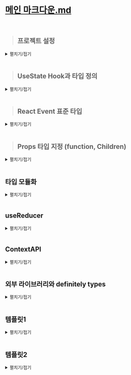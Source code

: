 # [메인 마크다운.md](../README.md)
<br>

> ## 프로젝트 설정
<details>
<summary>펼치기/접기</summary>
<br>

  >### React 프로젝트 설치
  <details>
  <summary>펼치기/접기</summary>
  <br>

  #### 1. 디렉토리 생성

  #### 2. react 앱 설치
  ```bash
  npx create-react-app@latest .
  ```
  위 명령에서 `.`의 의미는 새로운 폴더를 생성하지 않고 현재 터미널상에 잡힌 최종 디렉토리 하위에 리액트 앱을 바로 설치하라는 의미이다.  
  최종 디렉토리의 이름으로 프로젝트명이 설정된다.  
  
  #### 3. 불필요한 파일 제거
  1. App.test.js
  2. logo.svg
  3. reportwebvitals.js
    - index.js에서 코드 함께 제거
  4. setupTests.js
  
  #### 4. 파일 수정
  - **index.js**: reportwebvitals.js import, 관련 스크립트 코드 제거 
    ```js
    import './App.css';

    function App() {
      return (
        <div className="App"></div>
      );
    }

    export default App;
    ```
  - **App.js**: logo.svg import, App Function return App className div 하위 jsx제거
    ```js
    import React from 'react';
    import ReactDOM from 'react-dom/client';
    import './index.css';
    import App from './App';

    const root = ReactDOM.createRoot(document.getElementById('root'));
    root.render(
      <React.StrictMode>
        <App />
      </React.StrictMode>
    );
    ```
  </details>

  > ### React 프로젝트 타입스크립트 적용
  <details>
  <summary>펼치기/접기</summary>
  <br>

  #### 1. 내장 타입 디팬던시 패키지 설치
  node.js의 내장 기능들과 리액트 앱을 위한 타입 정보들을 제공하는 패키지들을 설치해 준다.
  ```bash
  npm i @types/node @types/react @types/react-dom @types/jest
  ```
  설치가 완료되면 [package.json](package.json) 파일의 dependencies에 설치한 패키지들이 추가된다.
  ```json
  {
    /* 생략 */
    "dependencies": {
      /* 생략 */
      "@types/jest": "^29.5.14",
      "@types/node": "^22.14.1",
      "@types/react": "^19.1.2",
      "@types/react-dom": "^19.1.2",
      /* 생략 */
    },
    /* 생략 */
  }
  ```
  #### 2. 타입스크립트 컴파일러 설정
  앱이 어디서든지 잘 동작할 수 있도록 target은 ES5로, module은 CommonJS로 설정한다.
  ```json
  {
    "compilerOptions": {
      "target": "ES5",
      "module": "CommonJS",
      "strict": true,
      "allowJs": true
    },
    "include": ["src"]
  }
  ```
  #### 3. React jsx 컴포넌트 js 확장자 파일들을 확장자를 jsx로 변경
  위와 같이 tsconfig.json파일을 추가하여 설정할 경우 오류가 발생한다.  
  ```
  Cannot write file 'c:/Programming/workspace_vs/onebite-typescript/section12/src/App.js' because it would overwrite input file.ts
  Cannot write file 'c:/Programming/workspace_vs/onebite-typescript/section12/src/index.js' because it would overwrite input file.ts
  JSON schema for the TypeScript compiler's configuration file
  ```
  App.js와 index.js 파일이 jsx 문법을 사용하고 있는데, 타입스크립트는 기본적으로 js 확장자의 파일로 부터 jsx 문법을 해석할 수 없기 때문에 해당 오류가 발생한다.  
  따라서 리액트 프로젝트에 타입스크립트를 적용할 경우 jsx 문법을 사용하는 파일들의 확장자를 js가 아닌 jsx로 변경해줘야 한다.

  #### 4. jsx 확장자를 tsx로 변경
  jsx 확장자로 되어있는 파일을 타입스크립트 파일로 바꿔서 타입 검사를 수행하도록 만들어 줘야 하는데 모든 파일들을 한꺼번에 다 타입스크립트 파일로 바꿔도 되긴 하지만 그렇게 하면 동시에 너무나도 많은 오류를 해결해야 한다.  
  따라서 만약 자바스크립트로 만들어진 프로젝트를 타입스크립트로 변경해야 한다면 개별 파일로 하나씩 변경하는게 유리하다.

  tsx 확장자로 변경하자 마자 파일 내부에 오류가 발생한다.  
  - index.js
    - import React from "react"
      ```
      Module '"c:/Programming/workspace_vs/onebite-typescript/section12/node_modules/@types/react/index"' can only be default-imported using the 'esModuleInterop' flagts(1259)
      ```
    - import ReactDOM from 'react-dom/client';
      ```
      Module '"c:/Programming/workspace_vs/onebite-typescript/section12/node_modules/@types/react-dom/client"' has no default export.ts(1192)
      ```
    위 오류 내용들을 해석해보면 "react-dom/client에는 기본 내보내기가 없다" 라고 출력한다.  
    기본 내보내기란 ES module 시스템에서 default를 이용해서 내보낸 값을 의미하는 것이다.  
    오류의 원인을 직접 확인해보기 위해 from절의 "react-dom/client"에 마우스 커서를 올리고 Ctrl + 클릭을 통해 해당 파일을 직접 열어 확인해 보면 `export` 키워드만 있고 `export deafult`로 내보낸 기본 내보내기 값은 없다.  
    그래서 index.tsx에 기본 내보내기 된 값을 불러오려고 하면 오류가 발생한다.  
    이럴 때에는 default로 내보낸 값이 없을 때에도 그냥 모듈을 불러올 수 있도록 타입스크립트 컴파일러 설정 파일에서 `"esModuleInterop": true` 옵션을 컴파일러 옵션에 추가해야 된다.  
    - tsconfig.json
      ```json
      {
        "compilerOptions": {
          "esModuleInterop": true
        },
      }
      ```
    위 옵션을 저장한 뒤 `Ctrl + Shift + P > restart 검색 > Restart TS Server 명령 실행`  작업을 진행한다.

    esModuleInterop 옵션은 default로 내보낸 값이 없는 모듈에서도 값을 불러올 수 있도록 허용해주는 옵션이다.  
    react-dom 이나 react 같은 외부 라이브러리, 외부 패키지를 설치하고 불러올 때 default로 내보낸 값이 없는 패키지가 있을수도 있기 땜누에 보통은 esModuleInterop이라는 옵션을 키고 개발한다.  
  - React.StrictMode
    ```
    Cannot use JSX unless the '--jsx' flag is provided.ts(17004)
    ```
    해석해보면 jsx 플래그를 제공하지 않으면 jsx를 사용할 수 없다 라는 의미이다.  
    타입스크립트 컴파일러는 기본적으로 JSX 문법을 해석할 수 없기 때문에 옵션을 추가하여 해석할 수 있도록 타입스크립트 컴파일러 설정 파일에서 `"jsx": "react-jsx"` 옵션을 컴파일러 옵션에 추가해야 된다.  
    - tsconfig.json
      ```json
      {
        "compilerOptions": {
          "jsx": "react-jsx"
        },
      }
      ```
    위 옵션을 저장한 뒤 `Ctrl + Shift + P > restart 검색 > Restart TS Server 명령 실행`  작업을 진행한다.

  - document.getElementById('root')
    ```
    Argument of type 'HTMLElement | null' is not assignable to parameter of type 'Container'.  Type 'null' is not assignable to type 'Container'.ts(2345)
    ```
    null 타입은 'Container' 타입에 할당할 수 없다 라는 의미로 바로 아래코드에서 Document.getElementById 함수 반환값 타입이 HTMLElement | null 타입 으로 추론하고 있다.  
    Document.getElementById 메소드가 null타입의 값을 반환할 수도 있는데 해당 메소드의 결과값을 매개변수로 전달하는 `createRoot()` 메소드는 null타입의 값을 인수로 받지 않기 때문에 오류가 발생하는 것이다.  
    이 경우 getElementById 메소드의 마지막에 `!` 즉, non-null 단언을 작성하면 된다.
    ```js
    const root = ReactDOM.createRoot(document.getElementById('root')!);
    ```
  자바스크립트 프로젝트를 타입스크립트로 마이그레이션 하는 과정은 위 과정처럼 하나의 파일을 타입스크립트 파일로 바꾸고 해당 파일 내에 존재하는 타입 오류들을 순서대로 천천히 해결하는 방식으로 진행한다.  

  #### React js → ts 마이그레이션 진행 순서 정리

  1. 타입 선언 패키지 설치(4개)
  2. tsconfig.js 생성
  3. 모든 js파일 확장자 jsx로 변경
  4. 개별 파일 tsx형식으로 변경
  5. 발생하는 타입 오류 해결

  </details>
  <br>

</details>
<br>

> ## UseState Hook과 타입 정의
<details>
<summary>펼치기/접기</summary>
<br>

React의 useState라는 함수는 초기값으로 전달한 인수의 타입에 따라서 state변수와 state 변화함수의 타입을 자동으로 추론해준다.  
이런 특징을 갖는 함수들을 generic 함수라고 부른다.  
- [src/syntax/UseState.tsx](src/syntax/UseState.tsx)
  ```ts
  import { useState } from 'react';
  function UseState() {
    const [text, setText] = useState(""); // const text: string / React.Dispatch<React.SetStateAction<string>>
  }
  ```

실제로 구조분해 할당을 통해 useState로 부터 추출한 setter 함수에 마우스 커서를 올려보면 반환 타입으로 `React.Dispatch<React.SetStateAction<string>>`가 출력된다.  
출력되는 반환타입 값에서 집중해야할 포인트는 제네릭 타입변수 string이다.  
즉 아래 set함수를 호출하면 인수로 전달할 수 있는 값은 문자열이 된다.  
실제로 useState메소드에 커서를 올린 뒤 Ctrl을 누르고 클릭해보면 useState의 타입이 정의되있는 파일로 이동된다.  
- [index.d.ts](node_modules/@types/react/index.d.ts)
  ```ts
  function useState<S>(initialState: S | (() => S)): [S, Dispatch<SetStateAction<S>>];
  ```
  하나의 타입 변수 S를 갖는 제네릭 함수라는 것을 알 수 있고 초기값으로 전달하는 인수를 S타입을 갖는 `initialState`라는 이름의 변수로 받고 있다.  


state 선언 아래에 `setText(1);`과 같이 string 타입이 아닌 다른 값을 인수로 전달할 경우 오류가 발생하게 된다.
- [src/syntax/UseState.tsx](src/syntax/UseState.tsx)
  ```ts
  import { useState } from 'react';
  function UseState() {
    const [text, setText] = useState("");
    setText(1); // [Error] Argument of type 'number' is not assignable to parameter of type 'SetStateAction<string>'.ts(2345)
  }
  ```

만약 useState를 쓸 때 초기값에 넣을 게 마땅히 없어서 `useState();와 같이` 비워두는 경우에는 undefined로 추론되는 것을 확인할 수 있다.  
- [src/syntax/UseState.tsx](src/syntax/UseState.tsx)
  ```ts
  import { useState } from 'react';
  function UseState() {
    const [empty, setEmpty] = useState(); // (alias) useState<undefined>(): [undefined, React.Dispatch<React.SetStateAction<undefined>>] (+1 overload)
  }
  ```

다시 useState 타입이 정의되있는 파일로 이동하여 확인해보면 타입변수 S의 기본값이 undefined 타입으로 설정되어 있다.  
- [index.d.ts](node_modules/@types/react/index.d.ts)
  ```ts
  function useState<S = undefined>(): [S | undefined, Dispatch<SetStateAction<S | undefined>>];
  ```
타입 변수 = undefined와 같이 타입을 쓰면 타입 변수의 기본 값 타입이 undefined가 되는것이다.  
그렇기 때문에 앞서 작성한것과 같이 초기 값을 인수로 전달하지 않으면 기본적으로 `const empty: undefined` 즉, empty state 타입이 undefined 타입으로 추론된다.  
결국 setEmpty() 함수에도 인수로 전달할 수 있는 타입은 undefined 타입이 되는것이다.  
타입스크립트에서는 위와같이 사용하면 안된다.  
만약 초기값으로 설정할 마땅한 값이 없는 경우 제네릭 타입 변수를 직접 설정해줘야 한다.  
- [src/syntax/UseState.tsx](src/syntax/UseState.tsx)
  ```ts
  import { useState } from 'react';
  function UseState() {
    const [string, setString] = useState<string>();
  }
  ```
state 변수 string에 마우스 커서를 올려보면 `const string: string | undefined` 과 같이 string과 undefined의 유니온 타입으로 추론되는 것으로 확인된다.  
 union타입으로 추론되는 이유는 string 타입의 타입변수를 적용 했지만 결국 실제 인수로 초기 값이 없어 undefined 값을 가질 수도 있기 때문이다.  
 보통의 경우 undefined 타입과 유니온 된 타입으로 추론되게 하지 않고 초기값으로 뭐라도 전달하는게 좋다.  

</details>
<br>

> ## React Event 표준 타입
<details>
<summary>펼치기/접기</summary>
<br>

### Change Event 타입 예제

input 입력 태그에 값을 입력할 경우 text타입의 state변수 값을 입력한 값으로 변경하려는 기능을 구현해본다고 가정한다.  
react에서는 input 태그에 onchange 이벤트 속성에 함수를 바인딩할 수 있다.  
- [src/syntax/Event.tsx](src/syntax/Event.tsx)
  ```tsx
  import { useState } from "react"

  function Event() {
    const [text, setText] = useState<string>();
    }
    return (
      <div>
        <h1>Todo</h1>
        <input
          type="text"
          value={text}
          onChange={(e) => {setText(e.target.value)}}
        />
      </div>
    );
  }
  export default Event;
  ```

이벤트 속성에 바인딩 된 함수에 타입스크립트를 적용한다면 어떤 문법으로 적용해야 할까?  
먼저 매개변수로 전달하는 event 객체의 타입을 정의 해야한다.  
사용하는 값이 e.target.value이기 때문에 아래 코드와 같이 string타입의 value를 갖는 target 프로퍼티에 매핑되는 객체 타입을 지정할 수 있다.  
- [src/syntax/Event.tsx](src/syntax/Event.tsx)
  ```tsx
  import { useState } from "react"

  function Event() {
    const [text, setText] = useState<string>();
    const onChangeInput = (e: {target: {value: string}}) => {
      setText(e.target.value)
    }
    return (
      <div>
        <h1>Todo</h1>
        <input
          type="text"
          onChange={onChangeInput}
        />
      </div>
    );
  }
  export default Event;
  ```
그러나 해당 타입은 완전히 틀렸다.  
결론적으로 일반적인 event 객체는 target 말고도 많은 프로퍼티를 갖고 있는 복합 객체이다.  
따라서, 위와같이 선언할 경우 event 객체 전체가 아닌 event.target.value만 있다고 가정해버리는 것이다.  
즉, 실제 있는 다른 프로퍼티들은 무시되거나 타입 오류가 발생할 여지가 생긴다.

### React Event 표준 타입
React에서는 각 이벤트별로 표준 타입을 지원한다.  
실제로 화살표 함수로 구현한 곳의 event 매개변수 위치에 마우스 커서를 올려보면 
`(parameter) e: React.ChangeEvent<HTMLInputElement>` 타입으로 추론된다.  
해당 타입은 React 표준 change 이벤트 타입이다.  

- [src/syntax/Event.tsx](src/syntax/Event.tsx)
  ```tsx
  import { useState } from "react"

  function Event() {
    const [text, setText] = useState<string>();
    const onChangeInput = (e: React.ChangeEvent<HTMLInputElement>) => {
      setText(e.target.value)
    }
    return (
      <div>
        <h1>Todo</h1>
        <input
          type="text"
          onChange={onChangeInput}
        />
      </div>
    );
  }
  export default Event;
  ```

</details>
<br>

> ## Props 타입 지정 (function, Children)
<details>
<summary>펼치기/접기</summary>
<br>

부모 컴포넌트에서 자식 컴포넌트로 Props를 전달할 경우, 자식 컴포넌트에서 전달받은 Props에 대한 타입을 정의해줘야 한다.  

### props type 예제1 - Function

- [src/syntax/props/Parent.tsx](src/syntax/props/Parent.tsx)
  ```tsx
  import Child from './Child';

  export default function Parent() {
    const onClick = (text: string) => {
      console.log("Parent컴포넌트 onClick 호출 - text: ", text)
    }

    return (
      <div>
        <Child onClick={onClick} />
      </div>
    );
  }
  ```

- [src/syntax/props/Child.tsx](src/syntax/props/Child.tsx)
  ```tsx
  export default function Child({ onClick }) {
    const onClickBtn = () => {
      onClick("Child");
    }
    return (
      <>
        <button onClick={onClickBtn}>Parent onClick 호출</button>
      </>
    )
  }
  ```
  아래와 같은 오류가 발생한다.
  ```
  Binding element 'onClick' implicitly has an 'any' type.ts(7031)
  ```

  구조 분해 할당된 요소 'onClick'의 타입이 명시되지 않았기 때문에, TypeScript가 'any' 타입으로 추론하고 있다는 의미이다.
  즉, 'onClick'이 어떤 타입인지 알 수 없다는 경고이다.

- [src/syntax/props/Child.tsx](src/syntax/props/Child.tsx)
  ```tsx
  interface Props { /* props 상세타입 정의 */
    onClick: (text: string) => void;
  }

  export default function Child({ onClick }: Props) { /* props 상세타입 지정 */
    const onClickBtn = () => {
      onClick("Child");
    }
    return (
      <>
        <button onClick={onClickBtn}>Parent onClick 호출</button>
      </>
    )
  }
  ```
위와 같이 props에 대한 상세 타입을 정의해주면 오류가 사라진다.

### props type 예제2 - Children

- [src/syntax/props/Parent.tsx](src/syntax/props/Parent.tsx)
  ```tsx
  import Child from './Child';

  export default function Parent() {
    return (
      <div>
        <Child>
          {/* Children */}
          <div>Children</div>
        </Child>
      </div>
    );
  }
  ```

Children은 props로 넘겨받아 사용하기 때문에 props에 타입을 지정해줘야 한다.  
이때 사용되는 타입은 ReactElement로 `import { ReactElement } from 'react';`와 같이 `react`로 부터 불러오기 문법을 사용해야 한다.
- [src/syntax/props/Child.tsx](src/syntax/props/Child.tsx)
  ```tsx
  import { ReactElement } from 'react';

  interface Props {
    children: ReactElement;
  }

  export default function Child({ children }: Props) {
    return (
      <>
        <div> {children} </div>
      </>
    )
  }
  ```

</details>
<br>

## 타입 모듈화
<details>
<summary>펼치기/접기</summary>
<br>


- [src/App.ts](src/App.tsx)
  ```ts
  interface Todo {
    id: number;
    content: string;
  }
  function App() {

  const [todos, setTodos] = useState<Todo[]>([]);

  return (
    <div>
      <div>
        {todos.map((todo) => <TodoItem {...todo} />)}
      </div>
    </div>
    );
  }

  export default App;
  ```
- [src/components/TodoItem.tsx](src/components/TodoItem.tsx)
  ```ts
  interface Props {
    id: number;
    content: string;
  }
  export default function TodoItem({id, content}: Props) {
    return <div> 
      {id} 번: { content }
      <button>삭제</button>
    </div>
  }
  ```
App.tsx 컴포넌트의 Todo 타입과, TodoItem.tsx 컴포넌트의 Props 타입은 동일한 프로퍼티(타입)을 갖는다.
동일한 타입이 여러 컴포넌트에서 공통으로 사용될때 별도의 타입스크립트 파일을 만들어 분리하는게 좋다.

### export interface

- [src/types.ts](src/types.ts)
  ```ts
  export interface Todo {
    id: number;
    content: string;
  }
  ```

위와 같이 ts파일을 만들어 내보내기를 통해 공통으로 반복되는 타입들 인터페이스로 정의하여 분리한뒤, 아래 코드와 같이 import를 통해 props를 가져온다.  

- [src/chapter.ts](src/App.tsx)
  ```ts
  import { Todo } from './types';
  function App() {

  const [todos, setTodos] = useState<Todo[]>([]);

  return (
    <div>
      <div>
        {todos.map((todo) => <TodoItem {...todo} />)}
      </div>
    </div>
    );
  }

  export default App;
  ```

가져온 타입은 interface이기 때문에 확장 문법도 사용이 가능하다.

- [src/components/TodoItem.tsx](src/components/TodoItem.tsx)
  ```ts
  import { Todo } from './types';
  interface Props extends Todo{
    // extra: string; // 추가적인 새로운 props 요소를 받을 수 있음.
  }
  export default function TodoItem({id, content}: Props) {
    return <div> 
      {id} 번: { content }
      <button>삭제</button>
    </div>
  }
  ```

</details>
<br>

## useReducer
<details>
<summary>펼치기/접기</summary>
<br>

useReducer의 경우 타입스크립트를 적용하지 않은 코드와 적용한 코드를 예시로만 작성하겠다.

### 순수 자바스크립트
- src/chapter.ts
  ```ts
  import { useRef, useEffect, useReducer } from 'react';
  import { Todo } from './types';

  /**
  * reducer 함수는 state, action 두개의 매개변수를 갖는다.
  * 매개변수 1. state: 상태
  * 매개변수 2. action: 행위
  */
  function reducer(state, action) {
    switch (action.type) {
      case 'CREATE': return [...state, action.data]
      case 'DELETE': return state.filter((it) => it.id !== action.id)
    }
  }

  function App() {

    /**
    * useReducer는 2개의 매개변수를 받는다.  
    * - 매개변수 1. reducer라는 상태(state) 변화를 직접 처리하는 함수
    * - 매개변수 2. 상태(state)의 초기값
    */
    const [todos, dispatch] = useReducer(reducer, []);

    const idRef = useRef<number>(0)

    const onClickAdd = (text) => {
      dispatch({
        type: "CREATE",
        data: {
          id: idRef.current++, // 값 증가
          content: text
        }
      })
    }

    const onClickDelete = (id) => {
      dispatch({
        type: "DELETE",
        id: id
      })
    }
  }

  export default App;
  ```
### 타입스크립트 적용
- src/chapter.ts
  ```ts
  import { useRef, useEffect, useReducer } from 'react';
  import { Todo } from './types';

  /**
  * 유니온 타입
  */
  type Action = {
    type: "CREATE",
    data: {
      id: number;
      content: string
    }
  } | {type: "DELETE"; id: number };
  
  /**
  * reducer 함수는 state, action 두개의 매개변수를 갖는다.
  * 매개변수 1. state: 상태
  * 매개변수 2. action: 행위
  */
  function reducer(state: Todo[], action: Action) {
    switch (action.type) {
      case 'CREATE': return [...state, action.data]
      case 'DELETE': return state.filter((it) => it.id !== action.id)
    }
  }
  function App() {
    const [todos, dispatch] = useReducer(reducer, []);

    const idRef = useRef<number>(0)

    const onClickAdd = (text: string) => {
      dispatch({
        type: "CREATE",
        data: {
          id: idRef.current++,
          content: text
        }
      })
    }

    const onClickDelete = (id: number) => {
      dispatch({
        type: "DELETE",
        id: id
      })
    }
  }

  export default App;
  ```
</details>
<br>

## ContextAPI 
<details>
<summary>펼치기/접기</summary>
<br>

Context 

### createContext

```ts
export const Context = React.createContext(); // [Error] index.d.ts(709, 9): An argument for 'defaultValue' was not provided.
```

위와같이 Context를 생성하는 `createContext()` 함수를 선언하고 ctrl + click을 하여 타입을 확인해보자.

- [node_modules/@types/react/index.d.ts](node_modules/@types/react/index.d.ts)
  ```ts
      /**
     * Lets you create a {@link Context} that components can provide or read.
     *
     * @param defaultValue The value you want the context to have when there is no matching
     * {@link Provider} in the tree above the component reading the context. This is meant
     * as a "last resort" fallback.
     *
     * @see {@link https://react.dev/reference/react/createContext#reference React Docs}
     * @see {@link https://react-typescript-cheatsheet.netlify.app/docs/basic/getting-started/context/ React TypeScript Cheatsheet}
     *
     * @example
     *
     * ```tsx
     * import { createContext } from 'react';
     *
     * const ThemeContext = createContext('light');
     * function App() {
     *   return (
     *     <ThemeContext value="dark">
     *       <Toolbar />
     *     </ThemeContext>
     *   );
     * }
     * ```
     */
    function createContext<T>(
        // If you thought this should be optional, see
        // https://github.com/DefinitelyTyped/DefinitelyTyped/pull/24509#issuecomment-382213106
        defaultValue: T,
    ): Context<T>;
  ```

한개의 타입 변수 T를 사용하는 제네릭 함수이며, 제네릭 타입변수로 선언한 T 타입을 갖는 하나의 매개변수를 필수로 받고있다.  
따라서 `React.createContext();`와 같이 인수를 전달하지 않을 경우 오류가 발생하게 된다.  

초기값으로 전달할 값이 없다면 null값을 전달한다.  
변수명에 마우스 커서를 올려보면 아래와 같이 React.Context의 null로 추론되는것을 볼수가 있다.  
```ts
const Context: React.Context<null>
```
이는 null을 공급하는 Context 타입이다 정도로 이해할 수 있다.  

- [src/app/contextAPI/App.tsx](src/app/contextAPI/App.tsx)
  ```ts
  export const TodoStateContext = React.createContext<Todo[] | null>(null);
  
  ```
Context에 컴포넌트 tree에 Todo 객체를 요소로 갖는 Todos라는 배열을 공급할 목적으로 사용한다고 가정해본다.  
초기값으로 null을 선언해야 하지만 null타입의 값을 공급하는 Context로 추론되면 안된다.  
따라서 null로 초기화 해야 한다면 createContext의 제네릭 타입 변수 T에 `Todo[] | null` 형태의 유니온 타입을 지정해 준다.  

### 함수 공급 Context
- [src/app/contextAPI/App.tsx](src/app/contextAPI/App.tsx)
  ```ts
  interface TodoDisptach {
    onClickAdd: (text: string) => void;
    onClickDelete: (id: number) => void
  }
  export const TodoDispatchContext = createContext<TodoDisptach | null>(null);
  ```

함수를 공급하는 Context도 동일하다.  
먼저 함수의 타입을 인터페이스로 정의한다.  
초기값으로 null을 선언한 뒤 유니온 타입으로 인터페이스 타입과 null을 createContext의 제네릭 타입 변수 T에 지정해준다.  

### 완성 예제 코드
```ts
import React, { createContext, useRef, useEffect, useReducer } from 'react';
import '../App.css'
import Editor from '../../components/Editor';
import TodoItem from '../../components/TodoItem';

type Action = {
  type: "CREATE",
  data: {
    id: number;
    content: string
  }
} | {type: "DELETE"; id: number };

function reducer(state: Todo[], action: Action) {
  switch (action.type) {
    case 'CREATE': return [...state, action.data]
    case 'DELETE': return state.filter((it) => it.id !== action.id)
  }
}

export const TodoStateContext = React.createContext(null);
// export const TodoStateContext = React.createContext<Todo[] | null>(null);


interface TodoDisptach {
  onClickAdd: (text: string) => void;
  onClickDelete: (id: number) => void
}
export const TodoDispatchContext = createContext<TodoDisptach | null>(null); //

export default function AppVer2() {

  const [todos, dispatch] = useReducer(reducer, []);

  const idRef = useRef<number>(0)

  const onClickAdd = (text: string) => {
    dispatch({
      type: "CREATE",
      data: {
        id: idRef.current++, // 값 증가
        content: text
      }
    })
  }

  const onClickDelete = (id: number) => {
    dispatch({
      type: "DELETE",
      id: id
    })
  }

  useEffect(() => {
    console.log(todos)
  }, [todos])

  const todoDispatch = {
    onClickAdd,
    onClickDelete
  }

  return (
    <div className="App">
      <h1>Todo</h1>
      <TodoStateContext.Provider value={todos}>
        <TodoDispatchContext.Provider value={todoDispatch}>
          <Editor onClickAdd={onClickAdd}>
            {/* Children */}
            <div>id: {idRef.current}</div>
          </Editor>
          <div>
            {todos.map((todo) => <TodoItem {...todo} onClickDelete={onClickDelete}/>)}
          </div>
        </TodoDispatchContext.Provider>
      </TodoStateContext.Provider>
    </div>
  );
}
```

</details>
<br>

## 외부 라이브러리와 definitely types
<details>
<summary>펼치기/접기</summary>
<br>

타입스크립트 환경에서 외부 라이브러리들을 설치하고 사용하기 위해 definitely types를 설치하고 사용하는 방법에 대해 셜펴본다.  

타입스크립트를 배우기 전, 순수 자바스크립트만으로 개발을 진행할 때.  
예를 들어 npm 사이트에서 react-router-dom과 같은 외부 패키지를 검색하여 사용한다고 하면 패키지의 상세 페이지에 들어가서 installation 명령어를 입력,설치 하기만 하면 사용할 수 있다.  

그러나 타입스크립트 환경에서는 자바스크립트와 다르게 해당 라이브러리만 설치한다고 바로 이용할 수 없다.  
타입스크립트는 기본적으로 코드를 실행하기 전에 타입 검사 기능을 수행하기 때문이다.  
따라서 라이브러리들의 코드도 타입 검사를 수행해야 한다.  
그렇기 때문에 라이브러리 코드들에 대한 타입 정보가 제공되지 않은 상황에서는 타입 검사가 제대로 이루어지지 않기 때문에 오류가 발생하고 바로 사용할 수가 없다.  

물론 당연히 예외도 있다.  

앞서 말한 react-router-dom 라이브러리의 경우 타입스크립트로 작성된 라이브러리 이기 때문에 설치하자마자 바로 사용할 수 있다.  
npm 사이트에서 타입스크립트로 제작된 라이브러리들의 이름에는 오른쪽에 `[TS]` 마크가 붙는다.
TS 마크가 붙은 라이브러리는 그냥 명령어만 입력하고 설치한 뒤 바로 쓸 수 있다는 것이다.  

그러나 아쉽게도 모든 라이브러리가 타입스크립트를 기본적으로 제공하지는 않는다. 

### lodash
자바스크립트의 배열과 객체를 좀더 쉽게 사용할 수 있도록 도와주는 라이브러리이며, 주간 다운로드 양이 5천만회에 육박하는 굉장히 인기 높은 라이브리이다.  

해당 라이브러리는 `[TS]`마크 위치에 `[DT]`마크가 붙어있다.

이렇게 TS마크가 붙어있지 않은 라이브러리들은 기본적으로 타입 정보가 제공되지 않는다.  
쉽게 말해 자바스크립트로 만들어진 라이브러리이다.  
따라서 타입스크립트에서는 해당 라이브러리를 설치해도 사용할 수 없다.  

이때 `[TS]`마크 대신 `[DT]`마크가 붙어있다면 방법이 있다.  
`[DT]`마크를 클릭해보면 새로운 링크로 이동하게 되는데, @types/lodash 라는 또다른 라이브러리의 페이지로 이동된다.  
@types/lodash는 lodash라는 라이브러리의 타입 정보를 갖는 패키지이다.
따라서 lodash라는 라이브러리를 타입스크립트 프로젝트에서 사용하려면 @types/lodash를 추가적으로 설치해줘야 된다고 이해하면 된다.  

- lodash 패키지 설치
  ```bash
  npm install lodash
  ```
- [src/index.tsx](src/index.tsx)
  ```ts
  import _ from 'lodash';
  ```
위와같이 lodash패키지를 설치하고 import하게되면 아래와같은 오류가 발생한다.  

```
Could not find a declaration file for module 'lodash'. 'c:/Programming/workspace_vs/onebite-typescript/section12/node_modules/lodash/lodash.js' implicitly has an 'any' type.
Try `npm i --save-dev @types/lodash` if it exists or add a new declaration (.d.ts) file containing `declare module 'lodash';`ts(7016)
```

모듈 'lodash'에 대한 선언 파일을 찾을 수 없습니다.  
즉, lodash는 js 파일이기 때문에 타입선언을 찾을 수 없다는 오류이다.  
```bash
npm install @types/lodash
```
위 명령을 통해 lodash 타입정보를 설치하여 해결할 수 있게 된다.  
이와같이 lodash같은 자바스크립트로 만들어진 라이브러리를 이용할 때에는 해당 라이브러리의 타입정보만 제공하는 패키지가 별도로 있는지까지 확인해 봐야 한다.  


이전에도 @types/lodash와 비슷한 라이브러리들을 설치한 적이 있다.  
package.json을 열어보면 Node.js의 기본 기능들에 대한 타입 정보를 갖고 있는 `@types/node` 라는 패키지를 설치했으며,  
React를 타입스크립트 프로젝트로 만들기 위해 `@types/react`, `@types/react-dom`, `@types/jest` 3가지의 패키지도 함께 설치했다.  
React나 React-Dom도 자바스크립트로 만들어진 라이브러리이기 때문에 별도의 React의 타입 정보를 갖고있는 패키지들도 별도로 설치했다.  
이렇게 @types라는 이름이 붙어있는 타입 정보를 제공하는 패키지들을 `definitely types` 라고 부른다 
</details>
<br>

## 템플릿1
<details>
<summary>펼치기/접기</summary>
<br>

### 
- src/chapter.ts
  ```ts
  ```
</details>
<br>

## 템플릿2
<details>
<summary>펼치기/접기</summary>
<br>

  ### 템플릿
  <details>
  <summary>펼치기/접기</summary>
  <br>

  ### 
  - src/chapter.ts
    ```ts
    ```

  </details>
  <br>

  ### 템플릿
  <details>
  <summary>펼치기/접기</summary>
  <br>

  </details>
  <br>

</details>
<br>
